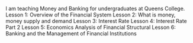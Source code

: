 I am teaching Money and Banking for undergraduates at Queens College.
Lesson 1: Overview of the Financial System
Lesson 2: What is money, money supply and demand
Lesson 3: Interest Rate
Lesson 4: Interest Rate Part 2
Lesson 5: Economics Analysis of Financial Structural
Lesson 6: Banking and the Management of Financial Institutions
